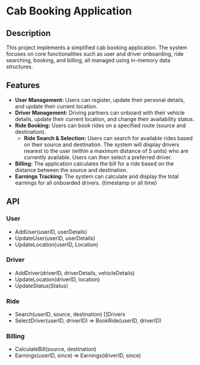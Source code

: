 # Cab Booking Application

## Description

This project implements a simplified cab booking application. The system focuses on core functionalities such as user and driver onboarding, ride searching, booking, and billing, all managed using in-memory data structures.

## Features

* **User Management:** Users can register, update their personal details, and update their current location.
* **Driver Management:** Driving partners can onboard with their vehicle details, update their current location, and change their availability status.
* **Ride Booking:** Users can book rides on a specified route (source and destination).
  * **Ride Search & Selection:** Users can search for available rides based on their source and destination. The system will display drivers nearest to the user (within a maximum distance of 5 units) who are currently available. Users can then select a preferred driver.
* **Billing:** The application calculates the bill for a ride based on the distance between the source and destination.
* **Earnings Tracking:** The system can calculate and display the total earnings for all onboarded drivers. (timestamp or all time)

## API

### User
- AddUser(userID, userDetails)
- UpdateUser(userID, userDetails)
- UpdateLocation(userID, Location)

### Driver
- AddDriver(driverID, driverDetails, vehicleDetails)
- UpdateLocation(driverID, location)
- UpdateStatus(Status)

### Ride
- Search(userID, source, destination) []Drivers
- SelectDriver(userID, driverID) => BookRide(userID, driverID)

### Billing
- CalculateBill(source, destination)
- Earnings(userID, since) => Earnings(driverID, since)